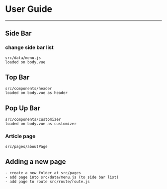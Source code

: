 # User Guide
------
## Side Bar
### change side bar list
    src/data/menu.js
    loaded on body.vue

## Top Bar
    src/components/header
    loaded on body.vue as header

## Pop Up Bar
    src/components/customizer
    loaded on body.vue as customizer

### Article page
    src/pages/aboutPage

## Adding a new page
    - create a new folder at src/pages
    - add page into src/data/menu.js (to side bar list)
    - add page to route src/route/route.js 
